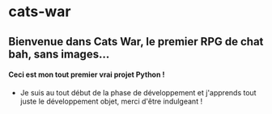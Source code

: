 # cats-war
## Bienvenue dans Cats War, le premier RPG de chat bah, sans images...
#### Ceci est mon tout premier vrai projet Python !
- Je suis au tout début de la phase de développement et j'apprends tout juste le développement objet, merci d'être indulgeant !
